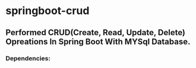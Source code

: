 # springboot-crud

<h2>Performed CRUD(Create, Read, Update, Delete) Opreations In Spring Boot With MYSql Database.</h2>

<h3>Dependencies: </h3>
